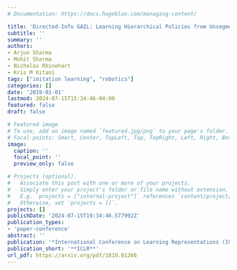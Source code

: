 ```yaml
---
# Documentation: https://docs.hugoblox.com/managing-content/

title: 'Directed-Info GAIL: Learning Hierarchical Policies from Unsegmented Demonstrations using Directed Information'
subtitle: ''
summary: ''
authors:
- Arjun Sharma
- Mohit Sharma
- Nicholas Rhinehart
- Kris M Kitani
tags: ["imitation learning", "robotics"]
categories: []
date: '2019-01-01'
lastmod: 2024-07-15T15:34:46-04:00
featured: false
draft: false

# Featured image
# To use, add an image named `featured.jpg/png` to your page's folder.
# Focal points: Smart, Center, TopLeft, Top, TopRight, Left, Right, BottomLeft, Bottom, BottomRight.
image:
  caption: ''
  focal_point: ''
  preview_only: false

# Projects (optional).
#   Associate this post with one or more of your projects.
#   Simply enter your project's folder or file name without extension.
#   E.g. `projects = ["internal-project"]` references `content/project/deep-learning/index.md`.
#   Otherwise, set `projects = []`.
projects: []
publishDate: '2024-07-15T19:34:46.577992Z'
publication_types:
- 'paper-conference'
abstract: ''
publication: '*International Conference on Learning Representations (ICLR)*'
publication_short: '**ICLR**'
url_pdf: https://arxiv.org/pdf/1810.01266
---
```

